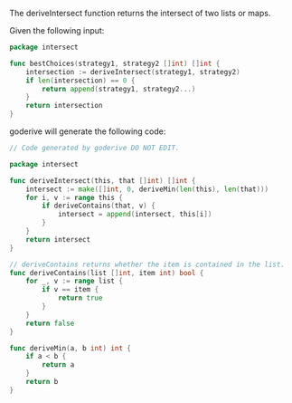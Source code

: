 The deriveIntersect function returns the intersect of two lists or maps.

Given the following input:

```go
package intersect

func bestChoices(strategy1, strategy2 []int) []int {
	intersection := deriveIntersect(strategy1, strategy2)
	if len(intersection) == 0 {
		return append(strategy1, strategy2...)
	}
	return intersection
}
```

goderive will generate the following code:

```go
// Code generated by goderive DO NOT EDIT.

package intersect

func deriveIntersect(this, that []int) []int {
	intersect := make([]int, 0, deriveMin(len(this), len(that)))
	for i, v := range this {
		if deriveContains(that, v) {
			intersect = append(intersect, this[i])
		}
	}
	return intersect
}

// deriveContains returns whether the item is contained in the list.
func deriveContains(list []int, item int) bool {
	for _, v := range list {
		if v == item {
			return true
		}
	}
	return false
}

func deriveMin(a, b int) int {
	if a < b {
		return a
	}
	return b
}
```